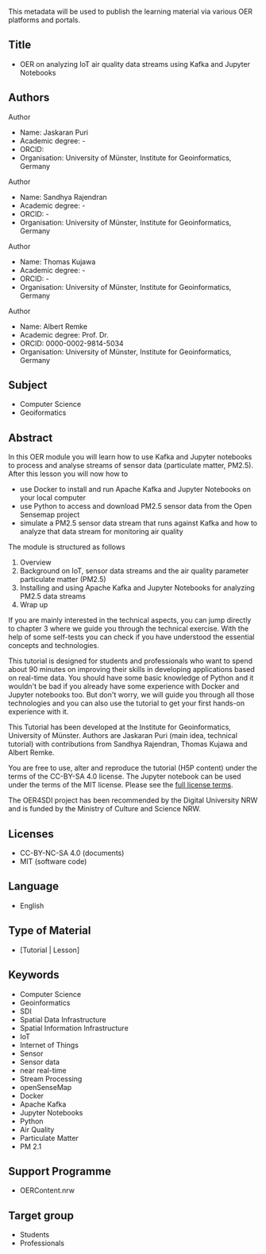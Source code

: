 This metadata will be used to publish the learning material via various OER platforms and portals.

## Title
* OER on analyzing IoT air quality data streams using Kafka and Jupyter Notebooks

## Authors

Author
* Name: Jaskaran Puri
* Academic degree: -
* ORCID: 
* Organisation: University of Münster, Institute for Geoinformatics, Germany

Author
* Name: Sandhya Rajendran
* Academic degree: -
* ORCID: -
* Organisation: University of Münster, Institute for Geoinformatics, Germany

Author
* Name: Thomas Kujawa
* Academic degree: -
* ORCID: -
* Organisation: University of Münster, Institute for Geoinformatics, Germany

Author
* Name: Albert Remke
* Academic degree: Prof. Dr.
* ORCID: 0000-0002-9814-5034
* Organisation: University of Münster, Institute for Geoinformatics, Germany

## Subject
* Computer Science
* Geoiformatics

## Abstract

In this OER module you will learn how to use Kafka and Jupyter notebooks to process and analyse streams of sensor data (particulate matter, PM2.5). After this  lesson you will now how to

* use Docker to install and run Apache Kafka and Jupyter Notebooks on your local computer
* use Python to access and download PM2.5 sensor data from the Open Sensemap project
* simulate a PM2.5 sensor data stream that runs against Kafka and how to analyze that data stream for monitoring air quality

The module is structured as follows

1. Overview
2. Background on IoT, sensor data streams and the air quality parameter particulate matter (PM2.5)
3. Installing and using Apache Kafka and Jupyter Notebooks for analyzing PM2.5 data streams
4. Wrap up

If you are mainly interested in the technical aspects, you can jump directly to chapter 3 where we guide you through the technical exercise. With the help of some self-tests you can check if you have understood the essential concepts and technologies.

This tutorial is designed for students and professionals who want to spend about 90 minutes on improving their skills in developing applications based on real-time data. You should have some basic knowledge of Python and it wouldn't be bad if you already have some experience with Docker and Jupyter notebooks too. But don't worry, we will guide you through all those technologies and you can also use the tutorial to get your first hands-on experience with it.

This Tutorial has been developed at the Institute for Geoinformatics, University of Münster. Authors are Jaskaran Puri (main idea, technical tutorial) with contributions from Sandhya Rajendran, Thomas Kujawa and Albert Remke.

You are free to use, alter and reproduce the tutorial (H5P content) under the terms of the CC-BY-SA 4.0 license. The Jupyter notebook can be used under the terms of the MIT license. Please see the [full license terms](https://github.com/oer4sdi/OER-spatial-data-streaming/blob/main/LICENSE.md).

The OER4SDI project has been recommended by the Digital University NRW and is funded by the Ministry of Culture and Science NRW.

## Licenses

* CC-BY-NC-SA 4.0 (documents)
* MIT (software code)

## Language

* English

## Type of Material

* [Tutorial | Lesson]

## Keywords

* Computer Science
* Geoinformatics
* SDI
* Spatial Data Infrastructure
* Spatial Information Infrastructure
* IoT
* Internet of Things
* Sensor
* Sensor data 
* near real-time
* Stream Processing
* openSenseMap
* Docker
* Apache Kafka
* Jupyter Notebooks
* Python
* Air Quality
* Particulate Matter
* PM 2.1

## Support Programme
* OERContent.nrw

## Target group
* Students
* Professionals 
